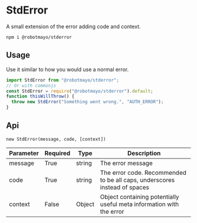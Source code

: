 # StdError

A small extension of the error adding code and context.

`npm i @robotmayo/stderror`

## Usage

Use it similar to how you would use a normal error.

```javascript
import StdError from "@robotmayo/stderror";
// Or with commonjs
const StdError = require("@robotmayo/stderror").default;
function thisWillThrow() {
  throw new StdError("Something went wrong.", "AUTH_ERROR");
}
```

## Api

`new StdError(message, code, [context])`

| Parameter | Required | Type   | Description                                                               |
| --------- | -------- | ------ | ------------------------------------------------------------------------- |
| message   | True     | string | The error message                                                         |
| code      | True     | string | The error code. Recommended to be all caps, underscores instead of spaces |
| context   | False    | Object | Object containing potentially useful meta information with the error      |
